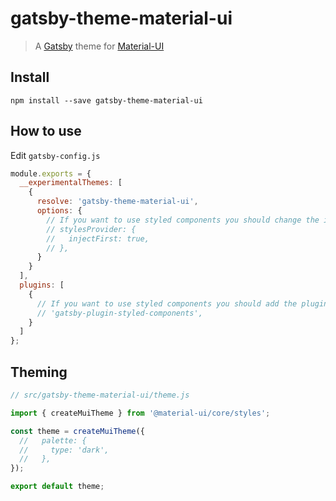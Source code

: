 # gatsby-theme-material-ui

> A [Gatsby](https://github.com/gatsbyjs/gatsby) theme for
> [Material-UI](https://github.com/mui-org/material-ui)

## Install

`npm install --save gatsby-theme-material-ui`

## How to use

Edit `gatsby-config.js`

```javascript
module.exports = {
  __experimentalThemes: [
    {
      resolve: 'gatsby-theme-material-ui',
      options: {
        // If you want to use styled components you should change the injection order.
        // stylesProvider: {
        //   injectFirst: true,
        // },
      }
    }
  ],
  plugins: [
    {
      // If you want to use styled components you should add the plugin here.
      // 'gatsby-plugin-styled-components',
    }
  ]
};
```

## Theming

```javascript
// src/gatsby-theme-material-ui/theme.js

import { createMuiTheme } from '@material-ui/core/styles';

const theme = createMuiTheme({
  //   palette: {
  //     type: 'dark',
  //   },
});

export default theme;
```
